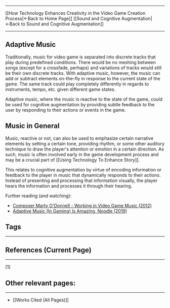 ___
[[How Technology Enhances Creativity in the Video Game Creation Process|←Back to Home Page]]
[[Sound and Cognitive Augmentation|←Back to Sound and Cognitive Augmentation]]
____
## Adaptive Music 

Traditionally, music for video game is separated into discrete tracks that play during predefined conditions. There would be no meshing between songs (except for a crossfade, perhaps) and variations of tracks would still be their own discrete tracks. With adaptive music, however, the music can add or subtract elements on-the-fly in response to the current state of the game. The same track could play completely differently in regards to instruments, tempo, etc. given different game states. 

Adaptive music, where the music is reactive to the state of the game, could be used for cognitive augmentation by providing subtle feedback to the user by responding to their actions or events in the game. 

## Music in General 

Music, reactive or not, can also be used to emphasize certain narrative elements by setting a certain tone, providing rhythm, or some other auditory technique to draw the player's attention or emotion in a certain direction. As such, music is often involved early in the game development process and may be a crucial part of [[Using Technology To Enhance Story]].

This relates to cognitive augmentation by virtue of encoding information or feedback to the player in music that dynamically responds to their actions. Instead of presenting and processing that information visually, the player hears the information and processes it through their hearing. 

Further reading (and watching):
- [Composer Marty O'Donnell - Working in Video Game Music (2012)](https://soundworkscollection.com/post/composer-marty-o-donnell-working-in-video-game-music) 
- [Adaptive Music (In Gaming) Is Amazing, Noodle (2019)](https://www.youtube.com/watch?v=yLd5wmBNCBM)

## Tags
_____

## References (Current Page)
____
[1] 

## Other relevant pages:
_____
- [[Works Cited (All Pages)]] 